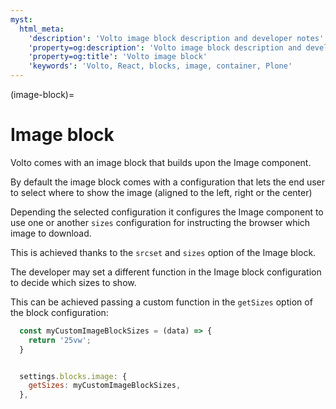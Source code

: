 ```yaml
---
myst:
  html_meta:
    'description': 'Volto image block description and developer notes'
    'property=og:description': 'Volto image block description and developer notes'
    'property=og:title': 'Volto image block'
    'keywords': 'Volto, React, blocks, image, container, Plone'
---
```


(image-block)=

# Image block

Volto comes with an image block that builds upon the Image component.

By default the image block comes with a configuration that lets the end user to select where to show the image (aligned to the left, right or the center)

Depending the selected configuration it configures the Image component to use one or another `sizes` configuration for instructing the browser which image to download.

This is achieved thanks to the `srcset` and `sizes` option of the Image block.

The developer may set a different function in the Image block configuration to decide which sizes to show.

This can be achieved passing a custom function in the `getSizes` option of the block configuration:

```js
  const myCustomImageBlockSizes = (data) => {
    return '25vw';
  }


  settings.blocks.image: {
    getSizes: myCustomImageBlockSizes,
  },
```
